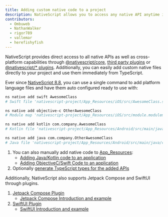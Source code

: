 ```yaml
---
title: Adding custom native code to a project
description: NativeScript allows you to access any native API anytime in your app.
contributors:
  - Ombuweb
  - NathanWalker
  - rigor789
  - vallemar
  - herefishyfish
---
```


NativeScript provides direct access to all native APIs as well as cross-platform capabilities through [@nativescript/core](/core/#nativescript-core), [third party plugins](https://market.nativescript.org/) or [@nativescript/\* plugins](https://docs.nativescript.org/plugins). Additionally, you can easily add custom native files directly to your project and use them immediately from TypeScript.

Ever since [NativeScript 8.8](https://blog.nativescript.org/nativescript-8-8-announcement/#ns-native), you can use a single command to add platform language files and have them auto configured ready to use with:

```bash
ns native add swift AwesomeClass
# Swift file 'nativescript-project/App_Resources/iOS/src/AwesomeClass.swift' generated successfully.

ns native add objective-c OtherAwesomeClass
# Module map 'nativescript-project/App_Resources/iOS/src/module.modulemap' has been updated with the header 'OtherAwesomeClass.h'.

ns native add kotlin com.company.AwesomeClass
# Kotlin file 'nativescript-project/App_Resources/Android/src/main/java/com/company/AwesomeClass.kt' generated successfully.

ns native add java com.company.OtherAwesomeClass
# Java file 'nativescript-project/App_Resources/Android/src/main/java/com/company/OtherAwesomeClass.java' generated successfully.
```

1. You can also manually add native code to [App_Resources](/project-structure/app-resources):
   - [Adding Java/Kotlin code to an application](/guide/native-code/android)
   - [Adding ObjectiveC/Swift Code to an application](/guide/native-code/ios)
2. Optionally [generate TypeScript types for the added APIs](/guide/native-code/generate-typings)

Additionally, NativeScript also supports Jetpack Compose and SwiftUI through plugins.

1. [Jetpack Compose Plugin](/plugins/jetpack-compose)
   - [Jetpack Compose Introduction and example](https://dev.to/valorsoftware/introduction-to-jetpack-compose-for-nativescript-54d7)
2. [SwiftUI Plugin](/plugins/swift-ui)
   - [SwiftUI Introduction and example](https://dev.to/valorsoftware/introduction-to-swiftui-for-nativescript-4m1b)
